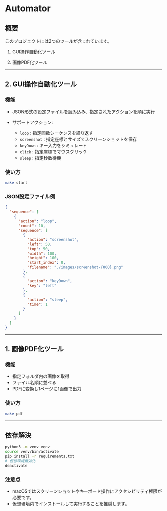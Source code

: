# Automator

## 概要

このプロジェクトには2つのツールが含まれています。

1. GUI操作自動化ツール

2. 画像PDF化ツール

---

## 2. GUI操作自動化ツール

### 機能

* JSON形式の設定ファイルを読み込み、指定されたアクションを順に実行
* サポートアクション:

  * `loop` : 指定回数シーケンスを繰り返す
  * `screenshot` : 指定座標とサイズでスクリーンショットを保存
  * `keyDown` : キー入力をシミュレート
  * `click` : 指定座標でマウスクリック
  * `sleep` : 指定秒数待機

### 使い方

```bash
make start
```

### JSON設定ファイル例

```json
{
  "sequence": [
    {
      "action": "loop",
      "count": 10,
      "sequence": [
        {
          "action": "screenshot",
          "left": 50,
          "top": 50,
          "width": 100,
          "height": 100,
          "start_index": 0,
          "filename": "./images/screenshot-{000}.png"
        },
        {
          "action": "keyDown",
          "key": "left"
        },
        {
          "action": "sleep",
          "time": 1
        }
      ]
    }
  ]
}
```

---

## 1. 画像PDF化ツール

### 機能

* 指定フォルダ内の画像を取得
* ファイル名順に並べる
* PDFに変換し1ページに1画像で出力

### 使い方

```bash
make pdf
```

---

## 依存解決

```bash
python3 -m venv venv
source venv/bin/activate
pip install -r requirements.txt
# 仮想環境無効化
deactivate
```

### 注意点

* macOSではスクリーンショットやキーボード操作にアクセシビリティ権限が必要です。
* 仮想環境内でインストールして実行することを推奨します。


